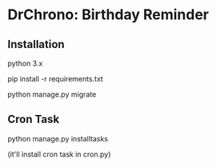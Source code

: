 
# DrChrono: Birthday Reminder

## Installation

python 3.x

pip install -r requirements.txt

python manage.py migrate


## Cron Task

python manage.py installtasks

(it'll install cron task in cron.py)
